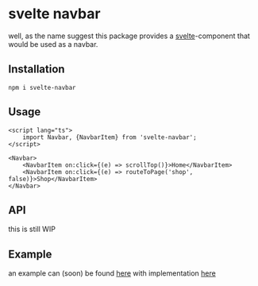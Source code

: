 # svelte navbar

well, as the name suggest this package provides a [svelte](https://svelte.dev)-component that would be used as a navbar.

## Installation

`npm i svelte-navbar`

## Usage

```svelte
<script lang="ts">
    import Navbar, {NavbarItem} from 'svelte-navbar';
</script>

<Navbar>
    <NavbarItem on:click={(e) => scrollTop()}>Home</NavbarItem>
    <NavbarItem on:click={(e) => routeToPage('shop', false)}>Shop</NavbarItem>
</Navbar>
```

## API

this is still WIP

## Example

an example can (soon) be found [here](https://hannesgith.github.io/) with implementation [here](https://github.com/HannesGitH/HannesGitH.github.io/blob/v2/src/routes/%2Bpage.svelte)
